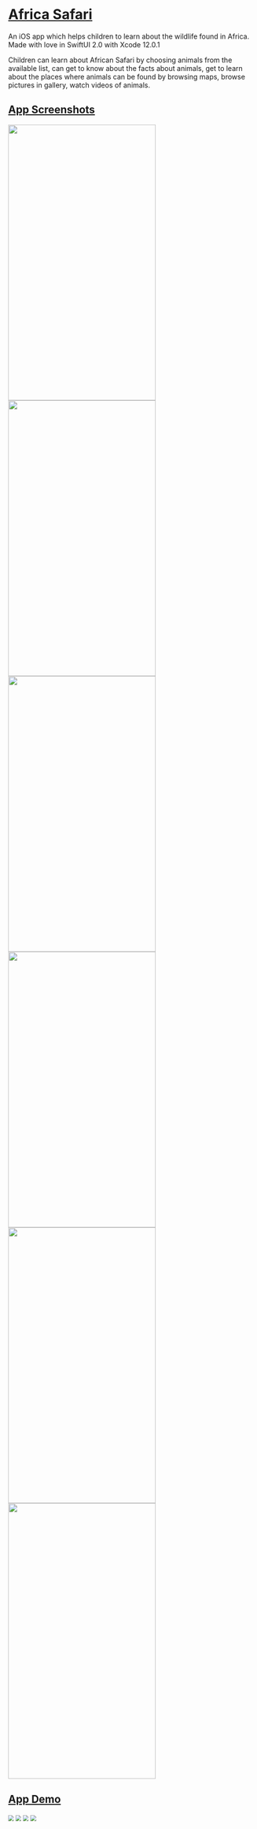 # <u>Africa Safari</u>

An iOS app which helps children to learn about the wildlife found in Africa.
Made with love in SwiftUI 2.0 with Xcode 12.0.1

Children can learn about African Safari by choosing animals from the available list,
can get to know about the facts about animals, get to learn about the places where 
animals can be found by browsing maps, browse pictures in gallery, watch videos of
animals.



## <u>App Screenshots</u>

<p float="right">
	<img src="./README.assets/preview_1.png" width="300" height="560"/>
	<img src="./README.assets/preview_2.png" width="300" height="560"/>	
	<img src="./README.assets/preview_3.png" width="300" height="560" />
	<img src="./README.assets/preview_4.png" width="300" height="560" />
	<img src="./README.assets/preview_5.png" width="300" height="560" />
	<img src="./README.assets/preview_6.png" width="300" height="560" />
</p>


## <u>App Demo</u>

<p float="left">
	<img src="./README.assets/demo_1.gif" style="zoom:70%;" />
	<img src="./README.assets/demo_2.gif" style="zoom:70%;" />
	<img src="./README.assets/demo_3.gif" style="zoom:70%;" />
	<img src="./README.assets/demo_4.gif" style="zoom:70%;" />
</p>